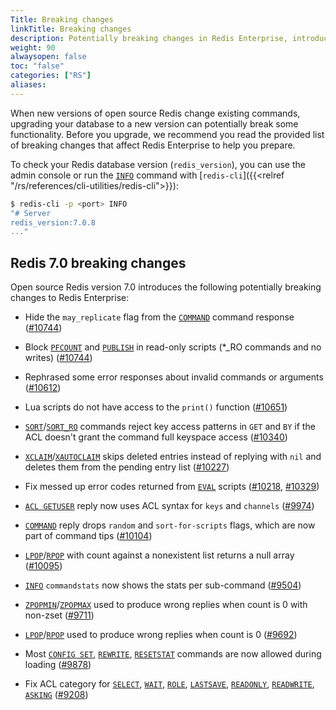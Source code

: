 ```yaml
---
Title: Breaking changes
linkTitle: Breaking changes
description: Potentially breaking changes in Redis Enterprise, introduced by new versions of open source Redis. 
weight: 90
alwaysopen: false
toc: "false"
categories: ["RS"]
aliases: 
---
```


When new versions of open source Redis change existing commands, upgrading your database to a new version can potentially break some functionality. Before you upgrade, we recommend you read the provided list of breaking changes that affect Redis Enterprise to help you prepare.

To check your Redis database version (`redis_version`), you can use the admin console or run the [`INFO`](https://redis.io/commands/info/) command with [`redis-cli`]({{<relref "/rs/references/cli-utilities/redis-cli">}}):

```sh
$ redis-cli -p <port> INFO
"# Server
redis_version:7.0.8
..."
```

## Redis 7.0 breaking changes

Open source Redis version 7.0 introduces the following potentially breaking changes to Redis Enterprise:

- Hide the `may_replicate` flag from the [`COMMAND`](https://redis.io/commands/command/) command response ([#10744](https://github.com/redis/redis/pull/10744))

- Block [`PFCOUNT`](https://redis.io/commands/pfcount/) and [`PUBLISH`](https://redis.io/commands/publish/) in read-only scripts (*_RO commands and no writes) ([#10744](https://github.com/redis/redis/pull/10744))

- Rephrased some error responses about invalid commands or arguments ([#10612](https://github.com/redis/redis/pull/10612))

- Lua scripts do not have access to the `print()` function ([#10651](https://github.com/redis/redis/pull/10651))

- [`SORT`](https://redis.io/commands/sort/)/[`SORT_RO`](https://redis.io/commands/sort_ro/) commands reject key access patterns in `GET` and `BY` if the ACL doesn't grant the command full keyspace access ([#10340](https://github.com/redis/redis/pull/10340))

- [`XCLAIM`](https://redis.io/commands/xclaim/)/[`XAUTOCLAIM`](https://redis.io/commands/xautoclaim/) skips deleted entries instead of replying with `nil` and deletes them from the pending entry list ([#10227](https://github.com/redis/redis/pull/10227))

- Fix messed up error codes returned from [`EVAL`](https://redis.io/commands/eval/) scripts ([#10218](https://github.com/redis/redis/pull/10218), [#10329](https://github.com/redis/redis/pull/10329))

- [`ACL GETUSER`](https://redis.io/commands/acl-getuser/) reply now uses ACL syntax for `keys` and `channels` ([#9974](https://github.com/redis/redis/pull/9974))

- [`COMMAND`](https://redis.io/commands/command/) reply drops `random` and `sort-for-scripts` flags, which are now part of command tips ([#10104](https://github.com/redis/redis/pull/10104))

- [`LPOP`](https://redis.io/commands/lpop/)/[`RPOP`](https://redis.io/commands/rpop/) with count against a nonexistent list returns a null array ([#10095](https://github.com/redis/redis/pull/10095))

- [`INFO`](https://redis.io/commands/info/) `commandstats` now shows the stats per sub-command ([#9504](https://github.com/redis/redis/pull/9504))

- [`ZPOPMIN`](https://redis.io/commands/zpopmin/)/[`ZPOPMAX`](https://redis.io/commands/zpopmax/) used to produce wrong replies when count is 0 with non-zset ([#9711](https://github.com/redis/redis/pull/9711))

- [`LPOP`](https://redis.io/commands/lpop/)/[`RPOP`](https://redis.io/commands/rpop/) used to produce wrong replies when count is 0 ([#9692](https://github.com/redis/redis/pull/9692))

- Most [`CONFIG SET`](https://redis.io/commands/config-set/), [`REWRITE`](https://redis.io/commands/config-rewrite/), [`RESETSTAT`](https://redis.io/commands/config-resetstat/) commands are now allowed during loading ([#9878](https://github.com/redis/redis/pull/9878))

- Fix ACL category for [`SELECT`](https://redis.io/commands/select/), [`WAIT`](https://redis.io/commands/wait/), [`ROLE`](https://redis.io/commands/role/), [`LASTSAVE`](https://redis.io/commands/lastsave/), [`READONLY`](https://redis.io/commands/readonly/), [`READWRITE`](https://redis.io/commands/readwrite/), [`ASKING`](https://redis.io/commands/asking/) ([#9208](https://github.com/redis/redis/pull/9208))